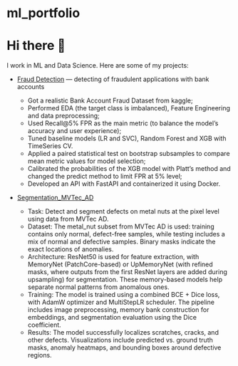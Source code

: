 # ml_portfolio
# Hi there 👋
I work in ML and Data Science. Here are some of my projects:

- [Fraud Detection](https://github.com/AleksandrRodkin/FraudDetection) — detecting  of fraudulent applications with bank accounts
  - Got a realistic Bank Account Fraud Dataset from kaggle;
  - Performed EDA (the target class is imbalanced), Feature Engineering and data preprocessing;
  - Used Recall@5% FPR as the main metric (to balance the model’s accuracy and user experience);
  - Tuned baseline models (LR and SVC), Random Forest and XGB with TimeSeries CV.
  - Applied a paired statistical test on bootstrap subsamples to compare mean metric values for model selection;
  - Calibrated the probabilities of the XGB model with Platt’s method and changed the predict method to limit FPR at 5% level;
  - Developed an API with FastAPI and containerized it using Docker.

- [Segmentation_MVTec_AD](https://github.com/AleksandrRodkin/Segmentation_MVTec_AD)
  - Task: Detect and segment defects on metal nuts at the pixel level using data from MVTec AD.
  - Dataset: The metal_nut subset from MVTec AD is used: training contains only normal, defect-free samples,
    while testing includes a mix of normal and defective samples. Binary masks indicate the exact locations of anomalies.
  - Architecture: ResNet50 is used for feature extraction, with MemoryNet (PatchCore-based) or UpMemoryNet (with refined masks,
    where outputs from the first ResNet layers are added during upsampling) for segmentation.
    These memory-based models help separate normal patterns from anomalous ones.
  - Training: The model is trained using a combined BCE + Dice loss, with AdamW optimizer and MultiStepLR scheduler.
    The pipeline includes image preprocessing, memory bank construction for embeddings, and segmentation evaluation using the Dice coefficient.
  - Results: The model successfully localizes scratches, cracks, and other defects.
    Visualizations include predicted vs. ground truth masks, anomaly heatmaps, and bounding boxes around defective regions.
